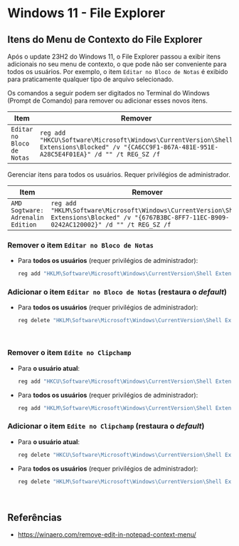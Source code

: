
# Windows 11 - File Explorer

## Itens do Menu de Contexto do File Explorer

Após o update 23H2 do Windows 11, o File Explorer passou a exibir itens adicionais no seu menu de contexto, o que pode não ser conveniente para todos os usuários. Por exemplo, o item `Editar no Bloco de Notas` é exibido para praticamente qualquer tipo de arquivo selecionado.

Os comandos a seguir podem ser digitados no Terminal do Windows (Prompt de Comando) para remover ou adicionar esses novos itens.

| Item | Remover | Restaurar |
| --- | --- | --- |
| `Editar no Bloco de Notas` | `reg add "HKCU\Software\Microsoft\Windows\CurrentVersion\Shell Extensions\Blocked" /v "{CA6CC9F1-867A-481E-951E-A28C5E4F01EA}" /d "" /t REG_SZ /f` | `reg delete "HKCU\Software\Microsoft\Windows\CurrentVersion\Shell Extensions\Blocked" /v "{CA6CC9F1-867A-481E-951E-A28C5E4F01EA}" /f` |

Gerenciar itens para todos os usuários. Requer privilégios de administrador.

| Item | Remover | Restaurar |
| --- | --- | --- |
| `AMD Sogtware: Adrenalin Edition` | `reg add "HKLM\Software\Microsoft\Windows\CurrentVersion\Shell Extensions\Blocked" /v "{6767B3BC-8FF7-11EC-B909-0242AC120002}" /d "" /t REG_SZ /f` | `reg delete "HKLM\Software\Microsoft\Windows\CurrentVersion\Shell Extensions\Blocked" /v "{6767B3BC-8FF7-11EC-B909-0242AC120002}" /f` |

### Remover o item `Editar no Bloco de Notas`

* Para __todos os usuários__ (requer privilégios de administrador):

  ```cmd
  reg add "HKLM\Software\Microsoft\Windows\CurrentVersion\Shell Extensions\Blocked" /v "{CA6CC9F1-867A-481E-951E-A28C5E4F01EA}" /d "" /t REG_SZ /f
  ```

### Adicionar o item `Editar no Bloco de Notas` (restaura o _default_)

* Para __todos os usuários__ (requer privilégios de administrador):

  ```cmd
  reg delete "HKLM\Software\Microsoft\Windows\CurrentVersion\Shell Extensions\Blocked" /v "{CA6CC9F1-867A-481E-951E-A28C5E4F01EA}" /f
  ```

&nbsp;

### Remover o item `Edite no Clipchamp`

* Para __o usuário atual__:

  ```cmd
  reg add "HKCU\Software\Microsoft\Windows\CurrentVersion\Shell Extensions\Blocked" /v "{8AB635F8-9A67-4698-AB99-784AD929F3B4}" /d "" /t REG_SZ /f
  ```

* Para __todos os usuários__ (requer privilégios de administrador):

  ```cmd
  reg add "HKLM\Software\Microsoft\Windows\CurrentVersion\Shell Extensions\Blocked" /v "{8AB635F8-9A67-4698-AB99-784AD929F3B4}" /d "" /t REG_SZ /f
  ```

### Adicionar o item `Edite no Clipchamp` (restaura o _default_)

* Para __o usuário atual__:

  ```cmd
  reg delete "HKCU\Software\Microsoft\Windows\CurrentVersion\Shell Extensions\Blocked" /v "{8AB635F8-9A67-4698-AB99-784AD929F3B4}" /f
  ```

* Para __todos os usuários__ (requer privilégios de administrador):

  ```cmd
  reg delete "HKLM\Software\Microsoft\Windows\CurrentVersion\Shell Extensions\Blocked" /v "{8AB635F8-9A67-4698-AB99-784AD929F3B4}" /f
  ```

&nbsp;

## Referências

* https://winaero.com/remove-edit-in-notepad-context-menu/

&nbsp;
